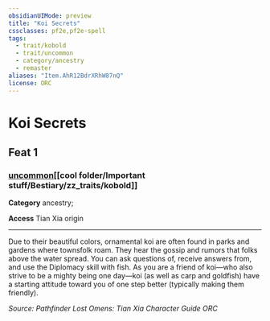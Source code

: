 ```yaml
---
obsidianUIMode: preview
title: "Koi Secrets"
cssclasses: pf2e,pf2e-spell
tags:
  - trait/kobold
  - trait/uncommon
  - category/ancestry
  - remaster
aliases: "Item.AhR12BdrXRhW87nQ"
license: ORC
---
```

# Koi Secrets
## Feat 1
### [uncommon](cool%20folder/Important%20stuff/Bestiary/zz_traits/uncommon.md "Uncommon Rarity Trait")[[cool folder/Important stuff/Bestiary/zz_traits/kobold]]

**Category** ancestry; 




**Access** Tian Xia origin

* * *

Due to their beautiful colors, ornamental koi are often found in parks and gardens where townsfolk roam. They hear the gossip and rumors that folks above the water spread. You can ask questions of, receive answers from, and use the Diplomacy skill with fish. As you are a friend of koi—who also strive to be a mighty being one day—koi (as well as carp and goldfish) have a starting attitude toward you of one step better (typically making them friendly).

*Source: Pathfinder Lost Omens: Tian Xia Character Guide*
*ORC*